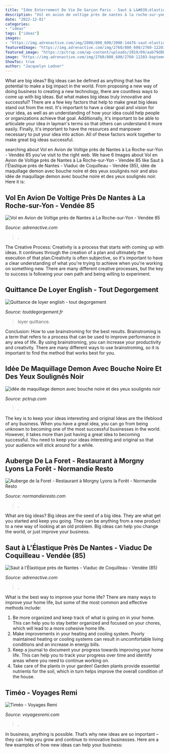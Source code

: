 ```yaml
---
title: "Idée Enterrement De Vie De Garçon Paris - Saut à L&#039;élastique Près De Nantes"
description: "Vol en avion de voltige près de nantes à la roche-sur-yon"
date: "2022-12-01"
categories:
- "ideas"
tags: ["ideas"]
images:
- "https://img.adrenactive.com/img/2008/800_600/2008-14476-saut-elastique-la-chataigneraie-800.jpg"
featuredImage: "https://img.adrenactive.com/img/2760/800_600/2760-12203-bapteme-air-avion-voltige-aerodrome-la-roche-sur-yon-800.jpg"
featured_image: "https://pctrup.com/wp-content/uploads/2019/09/aab79d0b96b7a50c7da50b9e4bdeb268-700x410.jpg"
image: "https://img.adrenactive.com/img/2760/800_600/2760-12203-bapteme-air-avion-voltige-aerodrome-la-roche-sur-yon-800.jpg"
ShowToc: true
author: "Jacquelyn Ledner"
---
```



What are big ideas?
Big ideas can be defined as anything that has the potential to make a big impact in the world. From proposing a new way of doing business to creating a new technology, there are countless ways to come up with big ideas. But what makes big ideas truly innovative and successful? There are a few key factors that help to make great big ideas stand out from the rest. 
It's important to have a clear goal and vision for your idea, as well as an understanding of how your idea could help people or organizations achieve that goal. Additionally, it's important to be able to articulate your idea in layman's terms so that others can understand it more easily. Finally, it's important to have the resources and manpower necessary to put your idea into action. All of these factors work together to make great big ideas successful.

	

		
searching about Vol en Avion de Voltige près de Nantes à La Roche-sur-Yon - Vendée 85 you've visit to the right web. We have 6 Images about Vol en Avion de Voltige près de Nantes à La Roche-sur-Yon - Vendée 85 like Saut à l&#039;Élastique près de Nantes - Viaduc de Coquilleau - Vendée (85), idée de maquillage demon avec bouche noire et des yeux soulignés noir and also idée de maquillage demon avec bouche noire et des yeux soulignés noir. Here it is:
		
    
## Vol En Avion De Voltige Près De Nantes à La Roche-sur-Yon - Vendée 85

<img loading=lazy src="https://img.adrenactive.com/img/2760/800_600/2760-12203-bapteme-air-avion-voltige-aerodrome-la-roche-sur-yon-800.jpg" onerror="this.onerror=null;this.src='https://tse2.mm.bing.net/th?id=OIP.JlsNfAOrcyi3pg5vhiuibwHaFj&amp;pid=15.1';" alt="Vol en Avion de Voltige près de Nantes à La Roche-sur-Yon - Vendée 85">

_Source: adrenactive.com_

>. 

	

The Creative Process:
Creativity is a process that starts with coming up with ideas. It continues through the creation of a plan and ultimately the execution of that plan.Creativity is often subjective, so it's important to have a clear understanding of what you're trying to achieve when you're working on something new. There are many different creative processes, but the key to success is following your own path and being willing to experiment.

    
## Quittance De Loyer English - Tout Degorgement

<img loading=lazy src="https://www.toutdegorgement.fr/wp-content/uploads/2019/10/Quittance_de_loyer_28197329-1024x671.jpg" onerror="this.onerror=null;this.src='https://tse1.mm.bing.net/th?id=OIP._eTubWljdK58oQNFJ6XRsQHaE2&amp;pid=15.1';" alt="Quittance de loyer english - tout degorgement">

_Source: toutdegorgement.fr_

>loyer quittance. 

	

Conclusion: How to use brainstroming for the best results.
Brainstroming is a term that refers to a process that can be used to improve performance in any area of life. By using brainstroming, you can increase your productivity and creativity. There are many different ways to use brainstroming, so it is important to find the method that works best for you.

    
## Idée De Maquillage Demon Avec Bouche Noire Et Des Yeux Soulignés Noir

<img loading=lazy src="https://pctrup.com/wp-content/uploads/2019/09/aab79d0b96b7a50c7da50b9e4bdeb268-700x410.jpg" onerror="this.onerror=null;this.src='https://tse2.mm.bing.net/th?id=OIP.UV4V7f4W7XcEorccBv0-WgHaEV&amp;pid=15.1';" alt="idée de maquillage demon avec bouche noire et des yeux soulignés noir">

_Source: pctrup.com_

>. 

	

The key is to keep your ideas interesting and original
Ideas are the lifeblood of any business. When you have a great idea, you can go from being unknown to becoming one of the most successful businesses in the world. However, it takes more than just having a great idea to becoming successful. You need to keep your ideas interesting and original so that your audience will stick around for a while.

    
## Auberge De La Foret - Restaurant à Morgny Lyons La Forêt - Normandie Resto

<img loading=lazy src="https://normandieresto.com/wp-content/uploads/2016/11/auberge-de-la-foret-2.jpg" onerror="this.onerror=null;this.src='https://tse2.mm.bing.net/th?id=OIP.1AVG1PaqJCUZvGioM9q11QHaC-&amp;pid=15.1';" alt="Auberge de la Foret - Restaurant à Morgny Lyons la Forêt - Normandie Resto">

_Source: normandieresto.com_

>. 

	

What are big ideas?
Big ideas are the seed of a big idea. They are what get you started and keep you going. They can be anything from a new product to a new way of looking at an old problem. Big ideas can help you change the world, or just improve your business.

    
## Saut à L&#039;Élastique Près De Nantes - Viaduc De Coquilleau - Vendée (85)

<img loading=lazy src="https://img.adrenactive.com/img/2008/800_600/2008-14476-saut-elastique-la-chataigneraie-800.jpg" onerror="this.onerror=null;this.src='https://tse4.mm.bing.net/th?id=OIP.ovz7ch6gvqeWwJPNu9tulgHaFj&amp;pid=15.1';" alt="Saut à l&#039;Élastique près de Nantes - Viaduc de Coquilleau - Vendée (85)">

_Source: adrenactive.com_

>. 

	

What is the best way to improve your home life?
There are many ways to improve your home life, but some of the most common and effective methods include: 
1. Be more organized and keep track of what is going on in your home. This can help you to stay better organized and focused on your chores, which will lead to a more cohesive home life. 
2. Make improvements in your heating and cooling system. Poorly maintained heating or cooling systems can result in uncomfortable living conditions and an increase in energy bills. 
3. Keep a journal to document your progress towards improving your home life. This can help you to track your progress over time and identify areas where you need to continue working on. 
4. Take care of the plants in your garden! Garden plants provide essential nutrients for the soil, which in turn helps improve the overall condition of the house.

    
## Timéo - Voyages Remi

<img loading=lazy src="https://www.voyagesremi.com/wp-content/uploads/2016/02/timeo-voyages-remi.jpg" onerror="this.onerror=null;this.src='https://tse3.mm.bing.net/th?id=OIP.swldNkRseEA3ur0prhOyQwHaEJ&amp;pid=15.1';" alt="Timéo - Voyages Remi">

_Source: voyagesremi.com_

>. 

	

In business, anything is possible. That’s why new ideas are so important – they can help you grow and continue to innovative businesses. Here are a few examples of how new ideas can help your business: 

